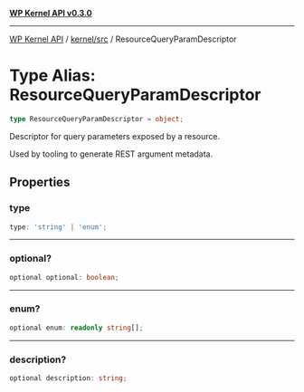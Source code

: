 [**WP Kernel API v0.3.0**](../../../README.md)

---

[WP Kernel API](../../../README.md) / [kernel/src](../README.md) / ResourceQueryParamDescriptor

# Type Alias: ResourceQueryParamDescriptor

```ts
type ResourceQueryParamDescriptor = object;
```

Descriptor for query parameters exposed by a resource.

Used by tooling to generate REST argument metadata.

## Properties

### type

```ts
type: 'string' | 'enum';
```

---

### optional?

```ts
optional optional: boolean;
```

---

### enum?

```ts
optional enum: readonly string[];
```

---

### description?

```ts
optional description: string;
```
